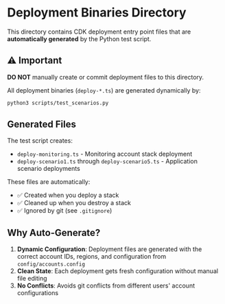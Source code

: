 # Deployment Binaries Directory

This directory contains CDK deployment entry point files that are **automatically generated** by the Python test script.

## ⚠️ Important

**DO NOT** manually create or commit deployment files to this directory.

All deployment binaries (`deploy-*.ts`) are generated dynamically by:
```bash
python3 scripts/test_scenarios.py
```

## Generated Files

The test script creates:
- `deploy-monitoring.ts` - Monitoring account stack deployment
- `deploy-scenario1.ts` through `deploy-scenario5.ts` - Application scenario deployments

These files are automatically:
- ✅ Created when you deploy a stack
- ✅ Cleaned up when you destroy a stack
- ✅ Ignored by git (see `.gitignore`)

## Why Auto-Generate?

1. **Dynamic Configuration**: Deployment files are generated with the correct account IDs, regions, and configuration from `config/accounts.config`
2. **Clean State**: Each deployment gets fresh configuration without manual file editing
3. **No Conflicts**: Avoids git conflicts from different users' account configurations
